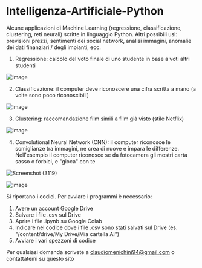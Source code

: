 # Intelligenza-Artificiale-Python
Alcune applicazioni di Machine Learning (regressione, classificazione, clustering, reti neurali) scritte in linguaggio Python.
Altri possibili usi: previsioni prezzi, sentimenti dei social network, analisi immagini, anomalie dei dati finanziari / degli impianti, ecc.

1. Regressione: calcolo del voto finale di uno studente in base a voti altri studenti

![image](https://github.com/cla1994/Intelligenza-Artificiale-Python/assets/116500326/3d7e0fa7-d9dc-4cdd-8f85-cbe835f4b5c5)

2. Classificazione: il computer deve riconoscere una cifra scritta a mano (a volte sono poco riconoscibili)

![image](https://github.com/cla1994/Intelligenza-Artificiale-Python/assets/116500326/425eefef-0c5c-4cea-9318-3d05c8589cc5)

3. Clustering: raccomandazione film simili a film già visto (stile Netflix)

![image](https://github.com/cla1994/Intelligenza-Artificiale-Python/assets/116500326/b567d676-3ffc-4838-b228-009ddd223533)

4. Convolutional Neural Network (CNN): il computer riconosce le somiglianze tra immagini, ne crea di nuove e impara le differenze.
   Nell'esempio il computer riconosce se da fotocamera gli mostri carta sasso o forbici, e "gioca" con te

![Screenshot (3119)](https://github.com/cla1994/Intelligenza-Artificiale-Python/assets/116500326/386a8b2e-feab-46b4-bed2-2ed986665b4d)

![image](https://github.com/cla1994/Intelligenza-Artificiale-Python/assets/116500326/943a380c-ef5f-4127-a794-6d426614a18e)



Si riportano i codici. Per avviare i programmi è necessario:
  1. Avere un account Google Drive
  2. Salvare i file .csv sul Drive
  3. Aprire i file .ipynb su Google Colab
  4. Indicare nel codice dove i file .csv sono stati salvati sul Drive (es. "/content/drive/My Drive/Mia cartella AI")
  5. Avviare i vari spezzoni di codice

Per qualsiasi domanda scrivete a claudiomenichini94@gmail.com o contattatemi su questo sito
